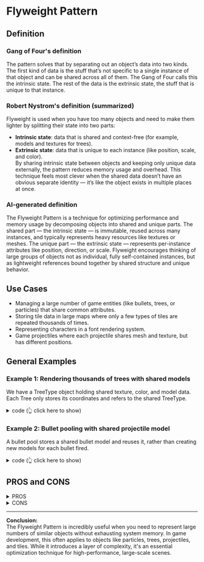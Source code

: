 # Flyweight Pattern

## Definition

### Gang of Four's definition  
The pattern solves that by separating out an object’s data into two kinds. The first kind of data is the stuff that’s not specific to a single instance of that object and can be shared across all of them. The Gang of Four calls this the intrinsic state. The rest of the data is the extrinsic state, the stuff that is unique to that instance.

### Robert Nystrom's definition (summarized)  
Flyweight is used when you have too many objects and need to make them lighter by splitting their state into two parts:  
- **Intrinsic state**: data that is shared and context-free (for example, models and textures for trees).  
- **Extrinsic state**: data that is unique to each instance (like position, scale, and color).  
By sharing intrinsic state between objects and keeping only unique data externally, the pattern reduces memory usage and overhead. This technique feels most clever when the shared data doesn’t have an obvious separate identity — it’s like the object exists in multiple places at once.  

### AI-generated definition  
The Flyweight Pattern is a technique for optimizing performance and memory usage by decomposing objects into shared and unique parts. The shared part — the intrinsic state — is immutable, reused across many instances, and typically represents heavy resources like textures or meshes. The unique part — the extrinsic state — represents per-instance attributes like position, direction, or scale. Flyweight encourages thinking of large groups of objects not as individual, fully self-contained instances, but as lightweight references bound together by shared structure and unique behavior.

## Use Cases

- Managing a large number of game entities (like bullets, trees, or particles) that share common attributes.
- Storing tile data in large maps where only a few types of tiles are repeated thousands of times.
- Representing characters in a font rendering system.
- Game projectiles where each projectile shares mesh and texture, but has different positions.

## General Examples

### Example 1: Rendering thousands of trees with shared models

We have a TreeType object holding shared texture, color, and model data. Each Tree only stores its coordinates and refers to the shared TreeType.

<details>
<summary> code (👆 click here to show) </summary>

js
class TreeType {
constructor(texture, color, model) {
  this.texture = texture;
  this.color = color;
  this.model = model;
}

draw(x, y) {
  console.log(`Drawing tree at (${x}, ${y}) with ${this.color} color`);
}
}

class TreeFactory {
constructor() {
  this.treeTypes = {};
}

getTreeType(texture, color, model) {
  const key = `${texture}-${color}-${model}`;
  if (!this.treeTypes[key]) {
    this.treeTypes[key] = new TreeType(texture, color, model);
  }
  return this.treeTypes[key];
}
}

class Tree {
constructor(x, y, type) {
  this.x = x;
  this.y = y;
  this.type = type;
}

draw() {
  this.type.draw(this.x, this.y);
}
}

// Example usage
const factory = new TreeFactory();
const trees = [];
trees.push(new Tree(10, 20, factory.getTreeType("pine.png", "green", "pineModel")));
trees.push(new Tree(30, 40, factory.getTreeType("pine.png", "green", "pineModel")));
trees.forEach(tree => tree.draw());


</details>

### Example 2: Bullet pooling with shared projectile model

A bullet pool stores a shared bullet model and reuses it, rather than creating new models for each bullet fired.

<details>
<summary> code (👆 click here to show) </summary>

js
class BulletModel {
constructor(mesh) {
  this.mesh = mesh; // Shared mesh
}

render(x, y, angle) {
  console.log(`Rendering bullet at (${x}, ${y}) with angle ${angle}`);
}
}

class Bullet {
constructor(x, y, angle, model) {
  this.x = x;
  this.y = y;
  this.angle = angle;
  this.model = model;
}

update() {
  this.x += Math.cos(this.angle) * 10;
  this.y += Math.sin(this.angle) * 10;
}

render() {
  this.model.render(this.x, this.y, this.angle);
}
}

// Usage
const bulletModel = new BulletModel("bulletMesh");
const bullet1 = new Bullet(100, 100, 0, bulletModel);
const bullet2 = new Bullet(150, 150, Math.PI / 4, bulletModel);

bullet1.update();
bullet1.render();

bullet2.update();
bullet2.render();


</details>

## PROS and CONS

<details><summary>PROS</summary>

- Saves memory by avoiding duplication of identical data.
- Reduces object creation overhead.
- Useful in rendering large numbers of similar objects.
- Can improve cache performance.

</details>

<details><summary>CONS</summary>

- Adds complexity in managing shared and unique states.
- Can make code harder to read and maintain.
- Flyweights are immutable; attempting to change shared data can introduce bugs.
- Not always beneficial for small object counts.

</details>

----

**Conclusion:**  
The Flyweight Pattern is incredibly useful when you need to represent large numbers of similar objects without exhausting system memory. In game development, this often applies to objects like particles, trees, projectiles, and tiles. While it introduces a layer of complexity, it's an essential optimization technique for high-performance, large-scale scenes.